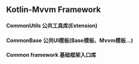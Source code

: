 ## Kotlin-Mvvm Framework
#### CommonUtils        公共工具库(Extension)
#### CommonBase         公共UI模板(Base模板、Mvvm模板...)
#### Common framework   基础框架入口库

